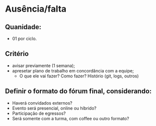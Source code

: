 # Ausência/falta

## Quanidade:
- 01 por ciclo.  

## Critério 
- avisar previamente (1 semana);
- apresetar plano de trabalho em concordância com a equipe;
  - O que ele vai fazer? Como fazer? Histório (git, logs, outros) 


## Definir o formato do fórum final, considerando:
- Haverá convidados externos?
- Evento será presencial, online ou híbrido?
- Participação de egressos?
- Será somente com a turma, com coffee ou outro formato?
